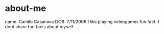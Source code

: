 # about-me
name: Camilo Casanova
DOB: 7/11/2006
I like playing videogames
fun fact: I dont share fun facts about myself

